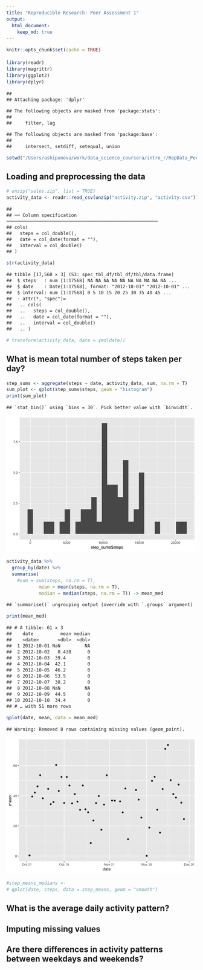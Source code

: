 ```yaml
---
title: "Reproducible Research: Peer Assessment 1"
output: 
  html_document:
    keep_md: true
---
```



```r
knitr::opts_chunk$set(cache = TRUE)

library(readr)
library(magrittr)
library(ggplot2)
library(dplyr)
```

```
## 
## Attaching package: 'dplyr'
```

```
## The following objects are masked from 'package:stats':
## 
##     filter, lag
```

```
## The following objects are masked from 'package:base':
## 
##     intersect, setdiff, setequal, union
```

```r
setwd("/Users/ashipunova/work/data_science_coursera/intro_r/RepData_PeerAssessment1/")
```

## Loading and preprocessing the data

```r
# unzip("sales.zip", list = TRUE)
activity_data <- readr::read_csv(unzip("activity.zip", "activity.csv"))
```

```
## 
## ── Column specification ────────────────────────────────────────────────────────
## cols(
##   steps = col_double(),
##   date = col_date(format = ""),
##   interval = col_double()
## )
```

```r
str(activity_data)
```

```
## tibble [17,568 × 3] (S3: spec_tbl_df/tbl_df/tbl/data.frame)
##  $ steps   : num [1:17568] NA NA NA NA NA NA NA NA NA NA ...
##  $ date    : Date[1:17568], format: "2012-10-01" "2012-10-01" ...
##  $ interval: num [1:17568] 0 5 10 15 20 25 30 35 40 45 ...
##  - attr(*, "spec")=
##   .. cols(
##   ..   steps = col_double(),
##   ..   date = col_date(format = ""),
##   ..   interval = col_double()
##   .. )
```

```r
# transform(activity_data, date = ymd(date))
```


## What is mean total number of steps taken per day?


```r
step_sums <- aggregate(steps ~ date, activity_data, sum, na.rm = T)
sum_plot <- qplot(step_sums$steps, geom = "histogram") 
print(sum_plot)
```

```
## `stat_bin()` using `bins = 30`. Pick better value with `binwidth`.
```

![](PA1_template_files/figure-html/unnamed-chunk-3-1.png)<!-- -->

```r
activity_data %>%
  group_by(date) %>%
  summarise(
    #sum = sum(steps, na.rm = T), 
            mean = mean(steps, na.rm = T), 
            median = median(steps, na.rm = T)) -> mean_med
```

```
## `summarise()` ungrouping output (override with `.groups` argument)
```

```r
print(mean_med)
```

```
## # A tibble: 61 x 3
##    date          mean median
##    <date>       <dbl>  <dbl>
##  1 2012-10-01 NaN         NA
##  2 2012-10-02   0.438      0
##  3 2012-10-03  39.4        0
##  4 2012-10-04  42.1        0
##  5 2012-10-05  46.2        0
##  6 2012-10-06  53.5        0
##  7 2012-10-07  38.2        0
##  8 2012-10-08 NaN         NA
##  9 2012-10-09  44.5        0
## 10 2012-10-10  34.4        0
## # … with 51 more rows
```

```r
qplot(date, mean, data = mean_med)
```

```
## Warning: Removed 8 rows containing missing values (geom_point).
```

![](PA1_template_files/figure-html/unnamed-chunk-3-2.png)<!-- -->

```r
#step_means_medians <- 
# qplot(date, steps, data = step_means, geom = "smooth")
```

## What is the average daily activity pattern?



## Imputing missing values



## Are there differences in activity patterns between weekdays and weekends?
